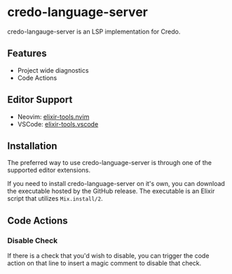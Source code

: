 # credo-language-server

credo-langauge-server is an LSP implementation for Credo.

## Features

* Project wide diagnostics
* Code Actions

## Editor Support

- Neovim: [elixir-tools.nvim](https://github.com/elixir-tools/elixir-tools.nvim)
- VSCode: [elixir-tools.vscode](https://github.com/elixir-tools/elixir-tools.vscode)

## Installation

The preferred way to use credo-language-server is through one of the supported editor extensions.

If you need to install credo-language-server on it's own, you can download the executable hosted by the GitHub release. The executable is an Elixir script that utilizes `Mix.install/2`.

## Code Actions

### Disable Check

If there is a check that you'd wish to disable, you can trigger the code action on that line to insert a magic comment to disable that check.
